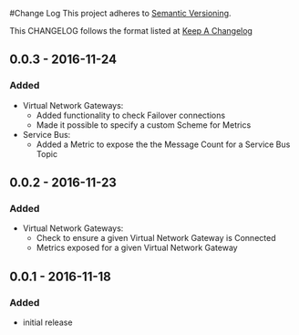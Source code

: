 #Change Log
This project adheres to [Semantic Versioning](http://semver.org/).

This CHANGELOG follows the format listed at [Keep A Changelog](http://keepachangelog.com/)

## 0.0.3 - 2016-11-24
### Added
- Virtual Network Gateways:
  - Added functionality to check Failover connections
  - Made it possible to specify a custom Scheme for Metrics
- Service Bus:
  - Added a Metric to expose the the Message Count for a Service Bus Topic

## 0.0.2 - 2016-11-23
### Added
- Virtual Network Gateways:
  - Check to ensure a given Virtual Network Gateway is Connected
  - Metrics exposed for a given Virtual Network Gateway

## 0.0.1 - 2016-11-18
### Added
- initial release

